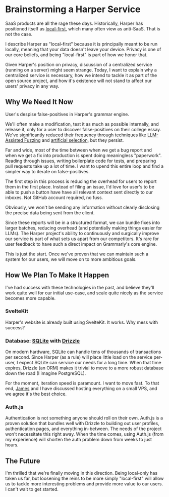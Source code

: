 # Brainstorming a Harper Service

SaaS products are all the rage these days.
Historically, Harper has positioned itself as [local-first](./local-first_software_is_easier_to_scale), which many often view as anti-SaaS.
That is not the case.

I describe Harper as "local-first" because it is principally meant to be run locally, meaning that your data doesn't leave your device.
Privacy is one of our core beliefs, and being "local-first" is part of how we honor that.

Given Harper's position on privacy, discussion of a centralized service (running on a server) might seem strange.
Today, I want to explain why a centralized service is necessary, how we intend to tackle it as part of the open source project, and how it's existence will not stand to affect our users' privacy in any way.

## Why We Need It __Now__

User's despise false-positives in Harper's grammar engine.

We'll often make a modification, test it as much as possible internally, and release it, only for a user to discover false-positives on their college essay.
We've significantly reduced their frequency through techniques like [LLM-Assisted Fuzzing](./LLM_assisted_fuzzing) and [artificial selection](./harper_evolves), but they persist.

Far and wide, most of the time between when we get a bug report and when we get a fix into production is spent doing meaningless "paperwork". 
Reading through issues, writing boilerplate code for tests, and preparing pull requests take up a lot of time.
I want to upend this entire loop and find a simpler way to iterate on false-positives.

The first step in this process is reducing the overhead for users to report them in the first place.
Instead of filing an issue, I'd love for user's to be able to push a button have have all relevant context sent directly to our inboxes.
Not GitHub account required, no fuss.

Obviously, we won't be sending any information without clearly disclosing the precise data being sent from the client.

Since these reports will be in a structured format, we can bundle fixes into larger batches, reducing overhead (and potentially making things easier for LLMs).
The Harper project's ability to continuously and surgically improve our service is part of what sets us apart from our competitors.
It's rare for user feedback to have such a direct impact on Grammarly's core engine.

This is just the start. Once we've proven that we can maintain such a system for our users, we will move on to more ambitious goals.

## How We Plan To Make It Happen

I've had success with these technologies in the past, and believe they'll work quite well for our initial use-case, and scale quite nicely as the service becomes more capable.

### SvelteKit

Harper's website is already built using SvelteKit.
It works.
Why mess with success?

### Database: [SQLite](https://sqlite.org/index.html) with [Drizzle](https://orm.drizzle.team/)

On modern hardware, SQLite can handle tens of thousands of transactions per second.
Since Harper (as a rule) will place little load on the service per-user, I expect SQLite can service our needs for a long time.
When that time expires, Drizzle (an ORM) makes it trivial to move to a more robust database down the road (I imagine PostgreSQL).

For the moment, iteration speed is paramount. 
I want to move fast.
To that end, [James](https://j.cv/) and I have discussed hosting everything on a small VPS, and we agree it's the best choice.

### Auth.js

Authentication is not something anyone should roll on their own.
Auth.js is a proven solution that bundles well with Drizzle to building out user profiles, authentication pages, and everything in-between.
The needs of the project won't necessitate this right away.
When the time comes, using Auth.js (from my experience) will shorten the auth problem down from weeks to just hours.

## The Future

I'm thrilled that we're finally moving in this direction.
Being local-only has taken us far, but loosening the reins to be more simply "local-first" will allow us to tackle more interesting problems and provide more value to our users.
I can't wait to get started.
